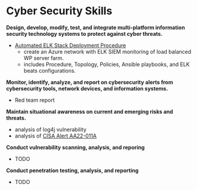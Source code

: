 # Cyber Security Skills

**Design, develop, modify, test, and integrate multi-platform information security technology systems to protect against cyber threats.**

* [Automated ELK Stack Deployment Procedure](https://github.com/robforee/network-7c) 
   * create an Azure network with ELK SIEM monitoring of load balanced WP server farm.
   * includes Procedure, Topology, Policies, Ansible playbooks, and ELK beats configurations.


**Monitor, identify, analyze, and report on cybersecurity alerts from cybersecurity tools, network devices, and information systems.**

* Red team report

**Maintain situational awareness on current and emerging risks and threats.**

* analysis of log4j vulnerability
* analysis of [CISA Alert AA22-011A](https://www.cisa.gov/uscert/ncas/alerts/aa22-011a)

**Conduct vulnerability scanning, analysis, and reporing**

* TODO

**Conduct penetration testing, analysis, and reporting**

* TODO
